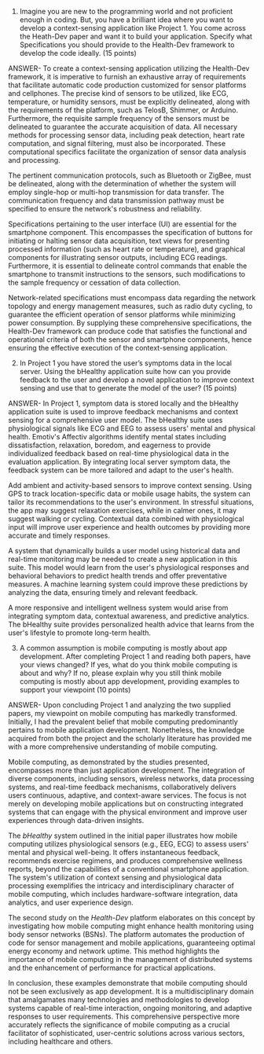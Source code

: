 1. Imagine you are new to the programming world and not proficient enough in coding. But, you have a brilliant idea where you want to develop a context-sensing application like Project 1.  You come across the Heath-Dev paper and want it to build your application. Specify what Specifications you should provide to the Health-Dev framework to develop the code ideally. (15 points)

ANSWER-
To create a context-sensing application utilizing the Health-Dev framework, it is imperative to furnish an exhaustive array of requirements that facilitate automatic code production customized for sensor platforms and cellphones. The precise kind of sensors to be utilized, like ECG, temperature, or humidity sensors, must be explicitly delineated, along with the requirements of the platform, such as TelosB, Shimmer, or Arduino. Furthermore, the requisite sample frequency of the sensors must be delineated to guarantee the accurate acquisition of data. All necessary methods for processing sensor data, including peak detection, heart rate computation, and signal filtering, must also be incorporated. These computational specifics facilitate the organization of sensor data analysis and processing.

The pertinent communication protocols, such as Bluetooth or ZigBee, must be delineated, along with the determination of whether the system will employ single-hop or multi-hop transmission for data transfer. The communication frequency and data transmission pathway must be specified to ensure the network's robustness and reliability.

Specifications pertaining to the user interface (UI) are essential for the smartphone component. This encompasses the specification of buttons for initiating or halting sensor data acquisition, text views for presenting processed information (such as heart rate or temperature), and graphical components for illustrating sensor outputs, including ECG readings. Furthermore, it is essential to delineate control commands that enable the smartphone to transmit instructions to the sensors, such modifications to the sample frequency or cessation of data collection.

Network-related specifications must encompass data regarding the network topology and energy management measures, such as radio duty cycling, to guarantee the efficient operation of sensor platforms while minimizing power consumption. By supplying these comprehensive specifications, the Health-Dev framework can produce code that satisfies the functional and operational criteria of both the sensor and smartphone components, hence ensuring the effective execution of the context-sensing application.

2. In Project 1 you have stored the user’s symptoms data in the local server. Using the bHealthy application suite how can you provide feedback to the user and develop a novel application to improve context sensing and use that to generate the model of the user? (15 points)

ANSWER-
In Project 1, symptom data is stored locally and the bHealthy application suite is used to improve feedback mechanisms and context sensing for a comprehensive user model. The bHealthy suite uses physiological signals like ECG and EEG to assess users' mental and physical health. Emotiv's Affectiv algorithms identify mental states including dissatisfaction, relaxation, boredom, and eagerness to provide individualized feedback based on real-time physiological data in the evaluation application. By integrating local server symptom data, the feedback system can be more tailored and adapt to the user's health.

Add ambient and activity-based sensors to improve context sensing. Using GPS to track location-specific data or mobile usage habits, the system can tailor its recommendations to the user's environment. In stressful situations, the app may suggest relaxation exercises, while in calmer ones, it may suggest walking or cycling. Contextual data combined with physiological input will improve user experience and health outcomes by providing more accurate and timely responses.

A system that dynamically builds a user model using historical data and real-time monitoring may be needed to create a new application in this suite. This model would learn from the user's physiological responses and behavioral behaviors to predict health trends and offer preventative measures. A machine learning system could improve these predictions by analyzing the data, ensuring timely and relevant feedback.

A more responsive and intelligent wellness system would arise from integrating symptom data, contextual awareness, and predictive analytics. The bHealthy suite provides personalized health advice that learns from the user's lifestyle to promote long-term health.

3. A common assumption is mobile computing is mostly about app development. After completing Project 1 and reading both papers, have your views changed? If yes, what do you think mobile computing is about and why? If no, please explain why you still think mobile computing is mostly about app development, providing examples to support your viewpoint  (10 points)

ANSWER-
Upon concluding Project 1 and analyzing the two supplied papers, my viewpoint on mobile computing has markedly transformed. Initially, I had the prevalent belief that mobile computing predominantly pertains to mobile application development. Nonetheless, the knowledge acquired from both the project and the scholarly literature has provided me with a more comprehensive understanding of mobile computing.

Mobile computing, as demonstrated by the studies presented, encompasses more than just application development. The integration of diverse components, including sensors, wireless networks, data processing systems, and real-time feedback mechanisms, collaboratively delivers users continuous, adaptive, and context-aware services. The focus is not merely on developing mobile applications but on constructing integrated systems that can engage with the physical environment and improve user experiences through data-driven insights.

The *bHealthy* system outlined in the initial paper illustrates how mobile computing utilizes physiological sensors (e.g., EEG, ECG) to assess users' mental and physical well-being. It offers instantaneous feedback, recommends exercise regimens, and produces comprehensive wellness reports, beyond the capabilities of a conventional smartphone application. The system's utilization of context sensing and physiological data processing exemplifies the intricacy and interdisciplinary character of mobile computing, which includes hardware-software integration, data analytics, and user experience design.

The second study on the *Health-Dev* platform elaborates on this concept by investigating how mobile computing might enhance health monitoring using body sensor networks (BSNs). The platform automates the production of code for sensor management and mobile applications, guaranteeing optimal energy economy and network uptime. This method highlights the importance of mobile computing in the management of distributed systems and the enhancement of performance for practical applications.

In conclusion, these examples demonstrate that mobile computing should not be seen exclusively as app development. It is a multidisciplinary domain that amalgamates many technologies and methodologies to develop systems capable of real-time interaction, ongoing monitoring, and adaptive responses to user requirements. This comprehensive perspective more accurately reflects the significance of mobile computing as a crucial facilitator of sophisticated, user-centric solutions across various sectors, including healthcare and others.

